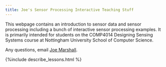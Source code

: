 ```yaml
---
title: Joe's Sensor Processing Interactive Teaching Stuff
---
```


This webpage contains an introduction to sensor data and sensor processing including a bunch of interactive sensor processing examples. It is primarily intended for students on the COMP4014 Designing Sensing Systems course at Nottingham University School of Computer Science. 

Any questions, email [Joe Marshall](mailto:joe.marshall@nottingham.ac.uk).

{%include describe_lessons.html %}




